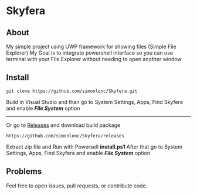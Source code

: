 # Skyfera
## About
My simple project using UWP framework for showing files (Simple File Explorer)
My Goal is to integrate powershell interface so you can use terminal with your File Explorer without needing to open another window

## Install
``` 
git clone https://github.com/simonlonc/Skyfera.git
```
Build in Visual Studio and than go to System Settings, Apps, Find Skyfera and enable ***File System*** option

---

Or go to [Releases](https://github.com/simonlonc/Skyfera/releases) and download build package
```
https://github.com/simonlonc/Skyfera/releases
```
Extract zip file and Run with Powersell **install.ps1**
After that go to System Settings, Apps, Find Skyfera and enable ***File System*** option

## Problems
Feel free to open issues, pull requests, or contribute code.
